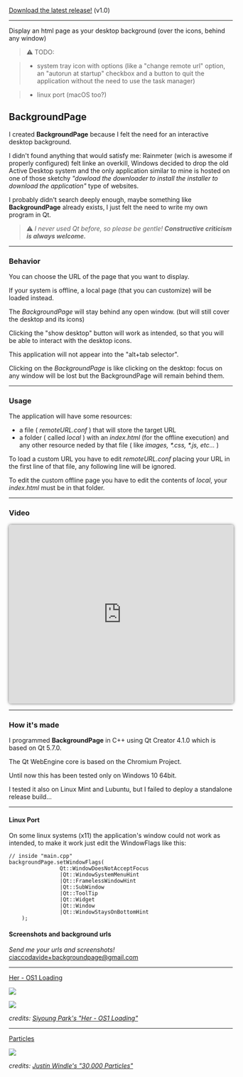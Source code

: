 [Download the latest release!](https://github.com/CiaccoDavide/BackgroundPage/releases) (v1.0)

---

Display an html page as your desktop background (over the icons, behind any window)

> ⚠  TODO:

> * system tray icon with options (like a "change remote url" option, an "autorun at startup" checkbox and a button to quit the application without the need to use the task manager)

> * linux port (macOS too?)

## BackgroundPage

I created **BackgroundPage** because I felt the need for an interactive desktop background.

I didn't found anything that would satisfy me: Rainmeter (wich is awesome if properly configured) felt linke an overkill, Windows decided to drop the old Active Desktop system and the only application similar to mine is hosted on one of those sketchy _"dowload the downloader to install the installer to download the application"_ type of websites.

I probably didn't search deeply enough, maybe something like **BackgroundPage** already exists, I just felt the need to write my own program in Qt.

> ⚠  _I never used Qt before, so please be gentle! **Constructive criticism is always welcome.**_

---

### Behavior

You can choose the URL of the page that you want to display.

If your system is offline, a local page (that you can customize) will be loaded instead.

The _BackgroundPage_ will stay behind any open window. (but will still cover the desktop and its icons)

Clicking the "show desktop" button will work as intended, so that you will be able to interact with the desktop icons.

This application will not appear into the "alt+tab selector".

Clicking on the _BackgroundPage_ is like clicking on the desktop: focus on any window will be lost but the BackgroundPage will remain behind them.

---

### Usage

The application will have some resources:

 * a file ( _remoteURL.conf_ ) that will store the target URL
 * a folder ( called _local_ ) with an _index.html_ (for the offline execution) and any other resource neded by that file ( like _images, *.css, *.js, etc..._ )
 
To load a custom URL you have to edit _remoteURL.conf_ placing your URL in the first line of that file, any following line will be ignored.

To edit the custom offline page you have to edit the contents of _local_, your _index.html_ must be in that folder.

---

### Video

<iframe style="width:100%;height: 400px;overflow: hidden;border-radius:5px;border:1px solid #ddd;box-shadow:0 0 6px #666;" src="https://www.youtube.com/embed/SsPK5mimgnk" frameborder="0" allowfullscreen></iframe>



---


### How it's made

I programmed **BackgroundPage** in C++ using Qt Creator 4.1.0 which is based on Qt 5.7.0.

The Qt WebEngine core is based on the Chromium Project.

Until now this has been tested only on Windows 10 64bit.

I tested it also on Linux Mint and Lubuntu, but I failed to deploy a standalone release build...

---

#### Linux Port

On some linux systems (x11) the application's window could not work as intended, to make it work just edit the WindowFlags like this:

```
// inside "main.cpp"
backgroundPage.setWindowFlags(
                Qt::WindowDoesNotAcceptFocus
                |Qt::WindowSystemMenuHint
                |Qt::FramelessWindowHint
                |Qt::SubWindow
                |Qt::ToolTip
                |Qt::Widget
                |Qt::Window
                |Qt::WindowStaysOnBottomHint
    );
```

#### Screenshots and background urls

_Send me your urls and screenshots!_ [ciaccodavide+backgroundpage@gmail.com](mailto:ciaccodavide+backgroundpage@gmail.com)

---

[Her - OS1 Loading](http://ciaccodavi.de/her/)

![](http://i.imgur.com/HFKgBPp.gif)

![](http://i.imgur.com/5pJ2pIw.gif)

_credits: [Siyoung Park's "Her - OS1 Loading"](https://codepen.io/psyonline/pen/yayYWg)_

---

[Particles](http://ciaccodavi.de/particles/)

![](http://i.imgur.com/2ur29kA.gif)

_credits: [Justin Windle's "30,000 Particles"](https://codepen.io/soulwire/pen/Ffvlo)_
